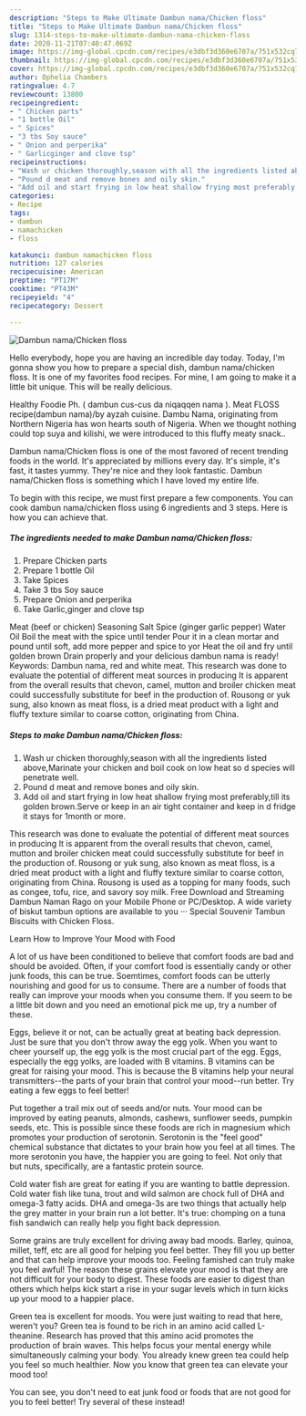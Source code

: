 ```yaml
---
description: "Steps to Make Ultimate Dambun nama/Chicken floss"
title: "Steps to Make Ultimate Dambun nama/Chicken floss"
slug: 1314-steps-to-make-ultimate-dambun-nama-chicken-floss
date: 2020-11-21T07:40:47.069Z
image: https://img-global.cpcdn.com/recipes/e3dbf3d360e6707a/751x532cq70/dambun-namachicken-floss-recipe-main-photo.jpg
thumbnail: https://img-global.cpcdn.com/recipes/e3dbf3d360e6707a/751x532cq70/dambun-namachicken-floss-recipe-main-photo.jpg
cover: https://img-global.cpcdn.com/recipes/e3dbf3d360e6707a/751x532cq70/dambun-namachicken-floss-recipe-main-photo.jpg
author: Ophelia Chambers
ratingvalue: 4.7
reviewcount: 13800
recipeingredient:
- " Chicken parts"
- "1 bottle Oil"
- " Spices"
- "3 tbs Soy sauce"
- " Onion and perperika"
- " Garlicginger and clove tsp"
recipeinstructions:
- "Wash ur chicken thoroughly,season with all the ingredients listed above,Marinate your chicken and boil cook on low heat so d species will penetrate well."
- "Pound d meat and remove bones and oily skin."
- "Add oil and start frying in low heat shallow frying most preferably,till its golden brown.Serve or keep in an air tight container and keep in d fridge it stays for 1month or more."
categories:
- Recipe
tags:
- dambun
- namachicken
- floss

katakunci: dambun namachicken floss 
nutrition: 127 calories
recipecuisine: American
preptime: "PT17M"
cooktime: "PT43M"
recipeyield: "4"
recipecategory: Dessert

---
```



![Dambun nama/Chicken floss](https://img-global.cpcdn.com/recipes/e3dbf3d360e6707a/751x532cq70/dambun-namachicken-floss-recipe-main-photo.jpg)

Hello everybody, hope you are having an incredible day today. Today, I'm gonna show you how to prepare a special dish, dambun nama/chicken floss. It is one of my favorites food recipes. For mine, I am going to make it a little bit unique. This will be really delicious.

Healthy Foodie Ph. ( dambun cus-cus da niqaqqen nama ). Meat FLOSS recipe(dambun nama)/by ayzah cuisine. Dambu Nama, originating from Northern Nigeria has won hearts south of Nigeria. When we thought nothing could top suya and kilishi, we were introduced to this fluffy meaty snack..

Dambun nama/Chicken floss is one of the most favored of recent trending foods in the world. It's appreciated by millions every day. It's simple, it's fast, it tastes yummy. They're nice and they look fantastic. Dambun nama/Chicken floss is something which I have loved my entire life.


To begin with this recipe, we must first prepare a few components. You can cook dambun nama/chicken floss using 6 ingredients and 3 steps. Here is how you can achieve that.

<!--inarticleads1-->

##### The ingredients needed to make Dambun nama/Chicken floss:

1. Prepare  Chicken parts
1. Prepare 1 bottle Oil
1. Take  Spices
1. Take 3 tbs Soy sauce
1. Prepare  Onion and perperika
1. Take  Garlic,ginger and clove tsp


Meat (beef or chicken) Seasoning Salt Spice (ginger garlic pepper) Water Oil Boil the meat with the spice until tender Pour it in a clean mortar and pound until soft, add more pepper and spice to yor Heat the oil and fry until golden brown Drain properly and your delicious dambun nama is ready! Keywords: Dambun nama, red and white meat. This research was done to evaluate the potential of different meat sources in producing It is apparent from the overall results that chevon, camel, mutton and broiler chicken meat could successfully substitute for beef in the production of. Rousong or yuk sung, also known as meat floss, is a dried meat product with a light and fluffy texture similar to coarse cotton, originating from China. 

<!--inarticleads2-->

##### Steps to make Dambun nama/Chicken floss:

1. Wash ur chicken thoroughly,season with all the ingredients listed above,Marinate your chicken and boil cook on low heat so d species will penetrate well.
1. Pound d meat and remove bones and oily skin.
1. Add oil and start frying in low heat shallow frying most preferably,till its golden brown.Serve or keep in an air tight container and keep in d fridge it stays for 1month or more.


This research was done to evaluate the potential of different meat sources in producing It is apparent from the overall results that chevon, camel, mutton and broiler chicken meat could successfully substitute for beef in the production of. Rousong or yuk sung, also known as meat floss, is a dried meat product with a light and fluffy texture similar to coarse cotton, originating from China. Rousong is used as a topping for many foods, such as congee, tofu, rice, and savory soy milk. Free Download and Streaming Dambun Naman Rago on your Mobile Phone or PC/Desktop. A wide variety of biskut tambun options are available to you ··· Special Souvenir Tambun Biscuits with Chicken Floss. 

Learn How to Improve Your Mood with Food


A lot of us have been conditioned to believe that comfort foods are bad and should be avoided. Often, if your comfort food is essentially candy or other junk foods, this can be true. Soemtimes, comfort foods can be utterly nourishing and good for us to consume. There are a number of foods that really can improve your moods when you consume them. If you seem to be a little bit down and you need an emotional pick me up, try a number of these.

Eggs, believe it or not, can be actually great at beating back depression. Just be sure that you don't throw away the egg yolk. When you want to cheer yourself up, the egg yolk is the most crucial part of the egg. Eggs, especially the egg yolks, are loaded with B vitamins. B vitamins can be great for raising your mood. This is because the B vitamins help your neural transmitters--the parts of your brain that control your mood--run better. Try eating a few eggs to feel better!

Put together a trail mix out of seeds and/or nuts. Your mood can be improved by eating peanuts, almonds, cashews, sunflower seeds, pumpkin seeds, etc. This is possible since these foods are rich in magnesium which promotes your production of serotonin. Serotonin is the "feel good" chemical substance that dictates to your brain how you feel at all times. The more serotonin you have, the happier you are going to feel. Not only that but nuts, specifically, are a fantastic protein source.

Cold water fish are great for eating if you are wanting to battle depression. Cold water fish like tuna, trout and wild salmon are chock full of DHA and omega-3 fatty acids. DHA and omega-3s are two things that actually help the grey matter in your brain run a lot better. It's true: chomping on a tuna fish sandwich can really help you fight back depression. 

Some grains are truly excellent for driving away bad moods. Barley, quinoa, millet, teff, etc are all good for helping you feel better. They fill you up better and that can help improve your moods too. Feeling famished can truly make you feel awful! The reason these grains elevate your mood is that they are not difficult for your body to digest. These foods are easier to digest than others which helps kick start a rise in your sugar levels which in turn kicks up your mood to a happier place.

Green tea is excellent for moods. You were just waiting to read that here, weren't you? Green tea is found to be rich in an amino acid called L-theanine. Research has proved that this amino acid promotes the production of brain waves. This helps focus your mental energy while simultaneously calming your body. You already knew green tea could help you feel so much healthier. Now you know that green tea can elevate your mood too!

You can see, you don't need to eat junk food or foods that are not good for you to feel better! Try several of these instead!

